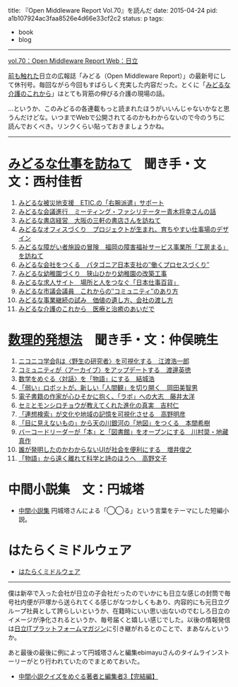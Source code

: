 title: 『Open Middleware Report Vol.70』を読んだ
date: 2015-04-24
pid: a1b107924ac3faa8526e4d66e33cf2c2
status: p
tags:
- book
- blog
---

[vol.70：Open Middleware Report Web：日立][1]

[前も触れた][2]日立の広報誌「みどる（Open Middleware Report）」の最新号にして休刊号。毎回ながら今回もすばらしく充実した内容だった。とくに「[みどるな介護のこれから][3]」はとても背筋の伸びる介護の現場の話。

…というか、このみどるの各連載もっと読まれたほうがいいんじゃないかなと思うんだけどな。いつまでWebで公開されてるのかもわからないので今のうちに読んでおくべき。リンクくらい貼っておきましょうかね。

----

# [みどるな仕事を訪ねて][4]　聞き手・文文：西村佳哲
1. [みどるな被災地支援　ETIC.の「右腕派遣」サポート][5]
2. [みどるな会議進行　ミーティング・ファシリテーター青木将幸さんの話][6]
3. [みどるな書店経営　大阪の三軒の書店さんを訪ねて][7]
4. [みどるなオフィスづくり　プロジェクトが生まれ、育ちやすい仕事場のデザイン][8]
5. [みどるな障がい者施設の冒険　福岡の障害福祉サービス事業所「工房まる」を訪ねて][9]
6. [みどるな会社をつくる　パタゴニア日本支社の‶働くプロセスづくり″][10]
7. [みどるな幼稚園づくり　狭山ひかり幼稚園の改築工事][11]
8. [みどるな求人サイト　場所と人をつなぐ「日本仕事百貨」][12]
9. [みどるな市議会議員　これからの‶コミュニティ″のあり方][13]
10. [みどるな事業継続の試み　価値の遺し方、会社の渡し方][14]
11. [みどるな介護のこれから　医療と治癒のあいだで][15]

# [数理的発想法][16]　聞き手・文：仲俣暁生
1. [ニコニコ学会βは〈野生の研究者〉を可視化する　江渡浩一郎][17]
2. [コミュニティが〈アーカイブ〉をアップデートする　渡邊英徳][18]
3. [数学をめぐる〈対話〉を「物語」にする　結城浩][19]
4. [「弱い」ロボットが、新しい「人間観」を切り開く　岡田美智男][20]
5. [電子書籍の作家が心ひそかに抱く、「ラボ」への大志　藤井太洋][21]
6. [セミとモンシロチョウが教えてくれた進化の真実　吉村仁][22]
7. [「連想検索」が文化や地域の記憶を可視化させる　高野明彦][23]
8. [「目に見えないもの」から天の川銀河の「地図」をつくる　本間希樹][24]
9. [バーコードリーダーが「本」と「図書館」をオープンにする　川村奨・地藏真作][25]
10. [誰が発明したのかわからないUIが社会を便利にする　増井俊之][26]
11. [「物語」から遠く離れて科学と詩のほうへ　高野文子][27]

# 中間小説集　文：円城塔
- [中間小説集][28] 円城塔さんによる「◯◯る」という言葉をテーマにした短編小説。
# はたらくミドルウェア
- [はたらくミドルウェア][29]

----

僕は新卒で入った会社が日立の子会社だったのでいかにも日立な感じの封筒で毎号社内便が戸塚から送られてくる感じがなつかしくもあり、内容的にも元日立グループ社員として誇らしいというか、在籍時にいい思い出ないのでむしろ日立のイメージが浄化されるというか、毎号届くと嬉しい感じでした。以後の情報発信は[日立ITプラットフォームマガジン][30]に引き継がれるとのことで、まあなんというか。

あと最後の最後に例によって円城塔さんと編集ebimayuさんのタイムラインストーリーがとり行われていたのでまとめておいた。

- [中間小説クイズをめぐる著者と編集者3【完結編】][31]

[1]:	http://www.hitachi.co.jp/Prod/comp/soft1/omr/vol70/index.html
[2]:	http://text-perforation.doppac.cc/2015/01/29/201501/enjoe-vs-ebimayu/
[3]:	http://www.hitachi.co.jp/Prod/comp/soft1/omr/vol70/job/index.html
[4]:	http://www.hitachi.co.jp/Prod/comp/soft1/omr/job/index.html
[5]:	http://www.hitachi.co.jp/Prod/comp/soft1/omr/vol60/disaster/index.html
[6]:	http://www.hitachi.co.jp/Prod/comp/soft1/omr/vol61/job/index.html
[7]:	http://www.hitachi.co.jp/Prod/comp/soft1/omr/vol62/job/index.html
[8]:	http://www.hitachi.co.jp/Prod/comp/soft1/omr/vol63/job/index.html
[9]:	http://www.hitachi.co.jp/Prod/comp/soft1/omr/vol64/job/index.html
[10]:	http://www.hitachi.co.jp/Prod/comp/soft1/omr/vol65/job/index.html
[11]:	http://www.hitachi.co.jp/Prod/comp/soft1/omr/vol66/job/index.html
[12]:	http://www.hitachi.co.jp/Prod/comp/soft1/omr/vol67/job/index.html
[13]:	http://www.hitachi.co.jp/Prod/comp/soft1/omr/vol68/job/index.html
[14]:	http://www.hitachi.co.jp/Prod/comp/soft1/omr/vol69/job/index.html
[15]:	http://www.hitachi.co.jp/Prod/comp/soft1/omr/vol70/job/index.html
[16]:	http://www.hitachi.co.jp/Prod/comp/soft1/omr/novel/index.html
[17]:	http://www.hitachi.co.jp/Prod/comp/soft1/omr/vol60/mathematical/index.html
[18]:	http://www.hitachi.co.jp/Prod/comp/soft1/omr/vol61/mathematical/index.html
[19]:	http://www.hitachi.co.jp/Prod/comp/soft1/omr/vol62/mathematical/index.html
[20]:	http://www.hitachi.co.jp/Prod/comp/soft1/omr/vol63/mathematical/index.html
[21]:	http://www.hitachi.co.jp/Prod/comp/soft1/omr/vol64/mathematical/index.html
[22]:	http://www.hitachi.co.jp/Prod/comp/soft1/omr/vol65/mathematical/index.html
[23]:	http://www.hitachi.co.jp/Prod/comp/soft1/omr/vol66/mathematical/index.html
[24]:	http://www.hitachi.co.jp/Prod/comp/soft1/omr/vol67/mathematical/index.html
[25]:	http://www.hitachi.co.jp/Prod/comp/soft1/omr/vol68/mathematical/index.html
[26]:	http://www.hitachi.co.jp/Prod/comp/soft1/omr/vol69/mathematical/index.html
[27]:	http://www.hitachi.co.jp/Prod/comp/soft1/omr/vol70/mathematical/index.html
[28]:	https://storify.com/dotimpact/story-2
[29]:	http://www.hitachi.co.jp/Prod/comp/soft1/omr/work/index.html
[30]:	http://www.hitachi.co.jp/products/it/unified/it-pf/mag/
[31]:	https://storify.com/dotimpact/story-2
